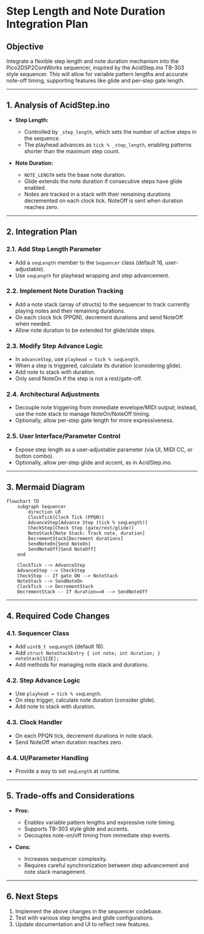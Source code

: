 # Step Length and Note Duration Integration Plan

## Objective

Integrate a flexible step length and note duration mechanism into the Pico2DSP2CoreWorks sequencer, inspired by the AcidStep.ino TB-303 style sequencer. This will allow for variable pattern lengths and accurate note-off timing, supporting features like glide and per-step gate length.

---

## 1. Analysis of AcidStep.ino

- **Step Length:**  
  - Controlled by `_step_length`, which sets the number of active steps in the sequence.
  - The playhead advances as `tick % _step_length`, enabling patterns shorter than the maximum step count.

- **Note Duration:**  
  - `NOTE_LENGTH` sets the base note duration.
  - Glide extends the note duration if consecutive steps have glide enabled.
  - Notes are tracked in a stack with their remaining durations decremented on each clock tick. NoteOff is sent when duration reaches zero.

---

## 2. Integration Plan

### 2.1. Add Step Length Parameter

- Add a `seqLength` member to the `Sequencer` class (default 16, user-adjustable).
- Use `seqLength` for playhead wrapping and step advancement.

### 2.2. Implement Note Duration Tracking

- Add a note stack (array of structs) to the sequencer to track currently playing notes and their remaining durations.
- On each clock tick (PPQN), decrement durations and send NoteOff when needed.
- Allow note duration to be extended for glide/slide steps.

### 2.3. Modify Step Advance Logic

- In `advanceStep`, use `playhead = tick % seqLength`.
- When a step is triggered, calculate its duration (considering glide).
- Add note to stack with duration.
- Only send NoteOn if the step is not a rest/gate-off.

### 2.4. Architectural Adjustments

- Decouple note triggering from immediate envelope/MIDI output; instead, use the note stack to manage NoteOn/NoteOff timing.
- Optionally, allow per-step gate length for more expressiveness.

### 2.5. User Interface/Parameter Control

- Expose step length as a user-adjustable parameter (via UI, MIDI CC, or button combo).
- Optionally, allow per-step glide and accent, as in AcidStep.ino.

---

## 3. Mermaid Diagram

```mermaid
flowchart TD
    subgraph Sequencer
        direction LR
        ClockTick[Clock Tick (PPQN)]
        AdvanceStep[Advance Step (tick % seqLength)]
        CheckStep[Check Step (gate/rest/glide)]
        NoteStack[Note Stack: Track note, duration]
        DecrementStack[Decrement durations]
        SendNoteOn[Send NoteOn]
        SendNoteOff[Send NoteOff]
    end

    ClockTick --> AdvanceStep
    AdvanceStep --> CheckStep
    CheckStep -- If gate ON --> NoteStack
    NoteStack --> SendNoteOn
    ClockTick --> DecrementStack
    DecrementStack -- If duration==0 --> SendNoteOff
```

---

## 4. Required Code Changes

### 4.1. Sequencer Class

- Add `uint8_t seqLength` (default 16).
- Add `struct NoteStackEntry { int note; int duration; } noteStack[SIZE];`
- Add methods for managing note stack and durations.

### 4.2. Step Advance Logic

- Use `playhead = tick % seqLength`.
- On step trigger, calculate note duration (consider glide).
- Add note to stack with duration.

### 4.3. Clock Handler

- On each PPQN tick, decrement durations in note stack.
- Send NoteOff when duration reaches zero.

### 4.4. UI/Parameter Handling

- Provide a way to set `seqLength` at runtime.

---

## 5. Trade-offs and Considerations

- **Pros:**  
  - Enables variable pattern lengths and expressive note timing.
  - Supports TB-303 style glide and accents.
  - Decouples note-on/off timing from immediate step events.

- **Cons:**  
  - Increases sequencer complexity.
  - Requires careful synchronization between step advancement and note stack management.

---

## 6. Next Steps

1. Implement the above changes in the sequencer codebase.
2. Test with various step lengths and glide configurations.
3. Update documentation and UI to reflect new features.